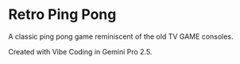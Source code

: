 # Retro Ping Pong

A classic ping pong game reminiscent of the old TV GAME consoles.

Created with Vibe Coding in Gemini Pro 2.5.
